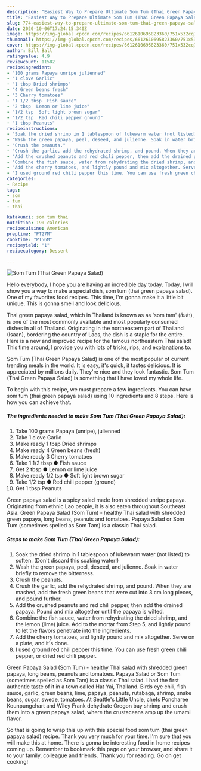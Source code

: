 ```yaml
---
description: "Easiest Way to Prepare Ultimate Som Tum (Thai Green Papaya Salad)"
title: "Easiest Way to Prepare Ultimate Som Tum (Thai Green Papaya Salad)"
slug: 774-easiest-way-to-prepare-ultimate-som-tum-thai-green-papaya-salad
date: 2020-10-06T17:24:15.340Z
image: https://img-global.cpcdn.com/recipes/6612610695823360/751x532cq70/som-tum-thai-green-papaya-salad-recipe-main-photo.jpg
thumbnail: https://img-global.cpcdn.com/recipes/6612610695823360/751x532cq70/som-tum-thai-green-papaya-salad-recipe-main-photo.jpg
cover: https://img-global.cpcdn.com/recipes/6612610695823360/751x532cq70/som-tum-thai-green-papaya-salad-recipe-main-photo.jpg
author: Bill Ball
ratingvalue: 4.9
reviewcount: 11582
recipeingredient:
- "100 grams Papaya unripe julienned"
- "1 clove Garlic"
- "1 tbsp Dried shrimps"
- "4 Green beans fresh"
- "3 Cherry tomatoes"
- "1 1/2 tbsp  Fish sauce"
- "2 tbsp  Lemon or lime juice"
- "1/2 tsp  Soft light brown sugar"
- "1/2 tsp  Red chili pepper ground"
- "1 tbsp Peanuts"
recipeinstructions:
- "Soak the dried shrimp in 1 tablespoon of lukewarm water (not listed) to soften. (Don&#39;t discard this soaking water!)"
- "Wash the green papaya, peel, deseed, and julienne. Soak in water briefly to remove the bitterness."
- "Crush the peanuts."
- "Crush the garlic, add the rehydrated shrimp, and pound. When they are mashed, add the fresh green beans that were cut into 3 cm long pieces, and pound further."
- "Add the crushed peanuts and red chili pepper, then add the drained papaya. Pound and mix altogether until the papaya is wilted."
- "Combine the fish sauce, water from rehydrating the dried shrimp, and the lemon (lime) juice. Add to the mortar from Step 5, and lightly pound to let the flavors penetrate into the ingredients."
- "Add the cherry tomatoes, and lightly pound and mix altogether. Serve on a plate, and it&#39;s done."
- "I used ground red chili pepper this time. You can use fresh green chili pepper, or dried red chili pepper."
categories:
- Recipe
tags:
- som
- tum
- thai

katakunci: som tum thai 
nutrition: 190 calories
recipecuisine: American
preptime: "PT27M"
cooktime: "PT56M"
recipeyield: "1"
recipecategory: Dessert

---
```



![Som Tum (Thai Green Papaya Salad)](https://img-global.cpcdn.com/recipes/6612610695823360/751x532cq70/som-tum-thai-green-papaya-salad-recipe-main-photo.jpg)

Hello everybody, I hope you are having an incredible day today. Today, I will show you a way to make a special dish, som tum (thai green papaya salad). One of my favorites food recipes. This time, I'm gonna make it a little bit unique. This is gonna smell and look delicious.

Thai green papaya salad, which in Thailand is known as as &#39;som tam&#39; (ส้มตำ), is one of the most commonly available and most popularly consumed dishes in all of Thailand. Originating in the northeastern part of Thailand (Isaan), bordering the country of Laos, the dish is a staple for the entire. Here is a new and improved recipe for the famous northeastern Thai salad! This time around, I provide you with lots of tricks, rips, and explanations to.

Som Tum (Thai Green Papaya Salad) is one of the most popular of current trending meals in the world. It is easy, it's quick, it tastes delicious. It is appreciated by millions daily. They're nice and they look fantastic. Som Tum (Thai Green Papaya Salad) is something that I have loved my whole life.


To begin with this recipe, we must prepare a few ingredients. You can have som tum (thai green papaya salad) using 10 ingredients and 8 steps. Here is how you can achieve that.

<!--inarticleads1-->

##### The ingredients needed to make Som Tum (Thai Green Papaya Salad):

1. Take 100 grams Papaya (unripe), julienned
1. Take 1 clove Garlic
1. Make ready 1 tbsp Dried shrimps
1. Make ready 4 Green beans (fresh)
1. Make ready 3 Cherry tomatoes
1. Take 1 1/2 tbsp ● Fish sauce
1. Get 2 tbsp ● Lemon or lime juice
1. Make ready 1/2 tsp ● Soft light brown sugar
1. Take 1/2 tsp ● Red chili pepper (ground)
1. Get 1 tbsp Peanuts


Green papaya salad is a spicy salad made from shredded unripe papaya. Originating from ethnic Lao people, it is also eaten throughout Southeast Asia. Green Papaya Salad (Som Tum) - healthy Thai salad with shredded green papaya, long beans, peanuts and tomatoes. Papaya Salad or Som Tum (sometimes spelled as Som Tam) is a classic Thai salad. 

<!--inarticleads2-->

##### Steps to make Som Tum (Thai Green Papaya Salad):

1. Soak the dried shrimp in 1 tablespoon of lukewarm water (not listed) to soften. (Don&#39;t discard this soaking water!)
1. Wash the green papaya, peel, deseed, and julienne. Soak in water briefly to remove the bitterness.
1. Crush the peanuts.
1. Crush the garlic, add the rehydrated shrimp, and pound. When they are mashed, add the fresh green beans that were cut into 3 cm long pieces, and pound further.
1. Add the crushed peanuts and red chili pepper, then add the drained papaya. Pound and mix altogether until the papaya is wilted.
1. Combine the fish sauce, water from rehydrating the dried shrimp, and the lemon (lime) juice. Add to the mortar from Step 5, and lightly pound to let the flavors penetrate into the ingredients.
1. Add the cherry tomatoes, and lightly pound and mix altogether. Serve on a plate, and it&#39;s done.
1. I used ground red chili pepper this time. You can use fresh green chili pepper, or dried red chili pepper.


Green Papaya Salad (Som Tum) - healthy Thai salad with shredded green papaya, long beans, peanuts and tomatoes. Papaya Salad or Som Tum (sometimes spelled as Som Tam) is a classic Thai salad. I had the first authentic taste of it in a town called Hat Yai, Thailand. Birds eye chili, fish sauce, garlic, green beans, lime, papaya, peanuts, rutabaga, shrimp, snake beans, sugar, swede, tomatoes. At Seattle&#39;s Little Uncle, chefs Poncharee Kounpungchart and Wiley Frank dehydrate Oregon bay shrimp and crush them into a green papaya salad, where the crustaceans amp up the umami flavor. 

So that is going to wrap this up with this special food som tum (thai green papaya salad) recipe. Thank you very much for your time. I'm sure that you will make this at home. There is gonna be interesting food in home recipes coming up. Remember to bookmark this page on your browser, and share it to your family, colleague and friends. Thank you for reading. Go on get cooking!
